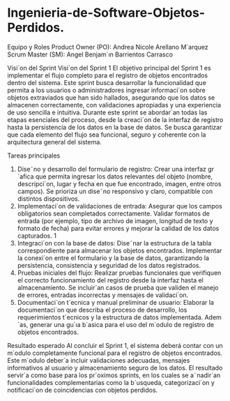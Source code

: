 # Ingenieria-de-Software-Objetos-Perdidos.
 Equipo y Roles
Product Owner (PO): Andrea Nicole Arellano M´arquez
Scrum Master (SM): Angel Benjam´ın Barrientos Carrasco 

Visi´on del Sprint
Visi´on del Sprint 1
El objetivo principal del Sprint 1 es implementar el flujo completo para el registro de
objetos encontrados dentro del sistema. Este sprint busca desarrollar la funcionalidad que
permita a los usuarios o administradores ingresar informaci´on sobre objetos extraviados que
han sido hallados, asegurando que los datos se almacenen correctamente, con validaciones
apropiadas y una experiencia de uso sencilla e intuitiva.
Durante este sprint se abordar´an todas las etapas esenciales del proceso, desde la creaci´on
de la interfaz de registro hasta la persistencia de los datos en la base de datos. Se busca
garantizar que cada elemento del flujo sea funcional, seguro y coherente con la arquitectura
general del sistema.

Tareas principales
1. Dise˜no y desarrollo del formulario de registro: Crear una interfaz gr´afica que
permita ingresar los datos relevantes del objeto (nombre, descripci´on, lugar y fecha en
que fue encontrado, imagen, entre otros campos). Se prioriza un dise˜no responsivo y
claro, compatible con distintos dispositivos.
2. Implementaci´on de validaciones de entrada: Asegurar que los campos obligatorios
sean completados correctamente. Validar formatos de entrada (por ejemplo, tipo de
archivo de imagen, longitud de texto y formato de fecha) para evitar errores y mejorar
la calidad de los datos capturados.
1
3. Integraci´on con la base de datos: Dise˜nar la estructura de la tabla correspondiente
para almacenar los objetos encontrados. Implementar la conexi´on entre el formulario
y la base de datos, garantizando la persistencia, consistencia y seguridad de los datos
registrados.
4. Pruebas iniciales del flujo: Realizar pruebas funcionales que verifiquen el correcto
funcionamiento del registro desde la interfaz hasta el almacenamiento. Se incluir´an
casos de prueba que validen el manejo de errores, entradas incorrectas y mensajes de
validaci´on.
5. Documentaci´on t´ecnica y manual preliminar de usuario: Elaborar la documentaci´on que describa el proceso de desarrollo, los requerimientos t´ecnicos y la estructura
de datos implementada. Adem´as, generar una gu´ıa b´asica para el uso del m´odulo de
registro de objetos encontrados.

Resultado esperado
Al concluir el Sprint 1, el sistema deberá contar con un m´odulo completamente funcional
para el registro de objetos encontrados. Este m´odulo deber´a incluir validaciones adecuadas,
mensajes informativos al usuario y almacenamiento seguro de los datos. El resultado servir´a
como base para los pr´oximos sprints, en los cuales se a˜nadir´an funcionalidades complementarias como la b´usqueda, categorizaci´on y notificaci´on de coincidencias con objetos perdidos.
